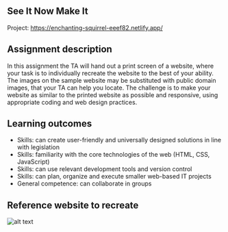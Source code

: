 ## See It Now Make It

Project: https://enchanting-squirrel-eeef82.netlify.app/

## Assignment description
In this assignment the TA will hand out a print screen of a website, where your task is to individually 
recreate the website to the best of your ability. The images on the sample website may be substituted 
with public domain images, that your TA can help you locate. The challenge is to make your website as 
similar to the printed website as possible and responsive, using appropriate coding and web design 
practices.


## Learning outcomes
* Skills: can create user-friendly and universally designed solutions in line with legislation
* Skills: familiarity with the core technologies of the web (HTML, CSS, JavaScript)
* Skills: can use relevant development tools and version control
* Skills: can plan, organize and execute smaller web-based IT projects
* General competence: can collaborate in groups


## Reference website to recreate
![alt text](https://github.com/Nojus133/Projects/main/University_projects/DAFE1200-1%2019H%20Webutvikling%20og%20inkluderende%20design/See%20It%20Now%20Make%20It/resources/Home.png)
